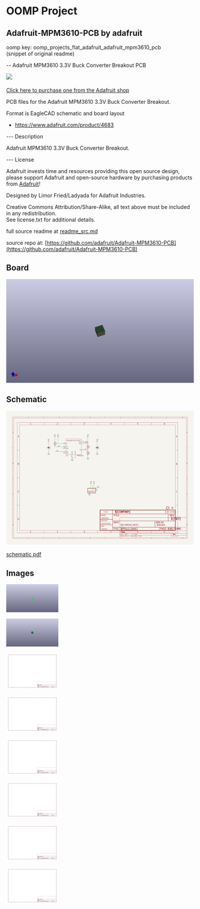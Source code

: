 # OOMP Project  
## Adafruit-MPM3610-PCB  by adafruit  
  
oomp key: oomp_projects_flat_adafruit_adafruit_mpm3610_pcb  
(snippet of original readme)  
  
-- Adafruit MPM3610 3.3V Buck Converter Breakout PCB  
  
<a href="http://www.adafruit.com/products/4683"><img src="assets/4683.jpg?raw=true" width="500px"><br/>  
Click here to purchase one from the Adafruit shop</a>  
  
PCB files for the Adafruit MPM3610 3.3V Buck Converter Breakout.  
  
Format is EagleCAD schematic and board layout  
* https://www.adafruit.com/product/4683  
  
--- Description  
  
Adafruit MPM3610 3.3V Buck Converter Breakout.  
  
--- License  
  
Adafruit invests time and resources providing this open source design, please support Adafruit and open-source hardware by purchasing products from [Adafruit](https://www.adafruit.com)!  
  
Designed by Limor Fried/Ladyada for Adafruit Industries.  
  
Creative Commons Attribution/Share-Alike, all text above must be included in any redistribution.  
See license.txt for additional details.  
  
  full source readme at [readme_src.md](readme_src.md)  
  
source repo at: [https://github.com/adafruit/Adafruit-MPM3610-PCB](https://github.com/adafruit/Adafruit-MPM3610-PCB)  
## Board  
  
[![working_3d.png](working_3d_600.png)](working_3d.png)  
## Schematic  
  
[![working_schematic.png](working_schematic_600.png)](working_schematic.png)  
  
[schematic pdf](working_schematic.pdf)  
## Images  
  
[![working_3D_bottom.png](working_3D_bottom_140.png)](working_3D_bottom.png)  
  
[![working_3D_top.png](working_3D_top_140.png)](working_3D_top.png)  
  
[![working_assembly_page_01.png](working_assembly_page_01_140.png)](working_assembly_page_01.png)  
  
[![working_assembly_page_02.png](working_assembly_page_02_140.png)](working_assembly_page_02.png)  
  
[![working_assembly_page_03.png](working_assembly_page_03_140.png)](working_assembly_page_03.png)  
  
[![working_assembly_page_04.png](working_assembly_page_04_140.png)](working_assembly_page_04.png)  
  
[![working_assembly_page_05.png](working_assembly_page_05_140.png)](working_assembly_page_05.png)  
  
[![working_assembly_page_06.png](working_assembly_page_06_140.png)](working_assembly_page_06.png)  
